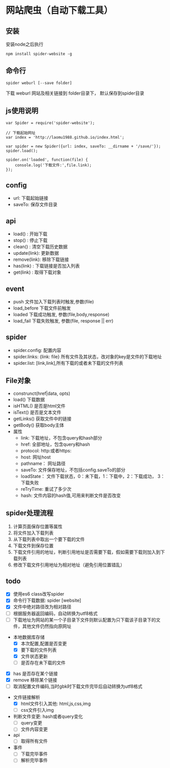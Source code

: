 # 网站爬虫（自动下载工具）

## 安装
安装node之后执行
```
npm install spider-website -g
```


## 命令行
```
spider weburl [--save folder]
```
下载 weburl 网站及相关链接到 folder目录下， 默认保存到spider目录

## js使用说明
```
var Spider = require('spider-website');

// 下载起始网址
var index = 'http://laomu1988.github.io/index.html';

var spider = new Spider({url: index, saveTo: __dirname + '/save/'});
spider.load();

spider.on('loaded', function(file) {
    console.log('下载文件:',file.link);
});
```

## config
* url: 下载起始链接
* saveTo: 保存文件目录

## api
* load()      : 开始下载
* stop()      : 停止下载
* clean()     : 清空下载历史数据
* update(link): 更新数据
* remove(link): 移除下载链接
* has(link)   : 下载链接是否加入列表
* get(link)   : 取得下载对象

## event
* push      文件加入下载列表时触发,参数(file)
* load_before 下载文件前触发
* loaded    下载成功触发, 参数(file,body,response)
* load_fail 下载失败触发, 参数(file, response || err)

## spider
* spider.config: 配置内容
* spider.links: {link: file} 所有文件及其状态，改对象的key是文件的下载地址
* spider.list: [link,link],所有下载的或者未下载的文件列表

## File对象
* construnct(href|data, opts)
* load() 下载数据
* isHTML() 是否是html文件
* isText() 是否是文本文件
* getLinks() 获取文件中的链接
* getBody() 获取body主体
* 属性
    - link: 下载地址，不包含query和hash部分
    - href: 全部地址，包含query和hash
    - protocol: http:或者https:
    - host: 网址host
    - pathname： 网址路径
    - saveTo: 文件保存地址，不包括config.saveTo的部分
    - loadState：  文件下载状态，0：未下载，1：下载中，2：下载成功， 3：下载失败
    - reTryTime: 重试了多少次
    - hash:      文件内容的hash值,可用来判断文件是否改变


## spider处理流程
1. 计算页面保存位置等属性
1. 将文件加入下载列表
1. 从下载列表中取出一个要下载的文件
1. 下载文件到保存位置
1. 下载文件引用的地址，判断引用地址是否需要下载，假如需要下载则加入到下载列表
1. 修改下载文件引用地址为相对地址（避免引用位置错乱）


## todo
* [x] 使用es6 class改写spider
* [x] 命令行下载数据: spider [website]
* [x] 文件中绝对路径改为相对路径
* [ ] 根据服务器返回编码，自动转换为utf8格式
* [ ] 下载地址为网站的某一个子目录下文件则默认配置为只下载该子目录下的文件，其他文件仍然指向原网址
* 本地数据库存储
    - [x] 本次配置,配置是否变更
    - [x] 要下载的文件列表
    - [x] 文件状态更新
    - [ ] 是否存在未下载的文件
* [x] has 是否存在某个链接
* [x] remove 移除某个链接
* [ ] 取消配置文件编码,当时gbk时下载文件完毕后自动转换为utf8格式
* 文件链接解析
    - [x] html文件引入其他: html,js,css,img
    - [ ] css文件引入img
* 判断文件变更: hash或者query变化
    - [ ] query变更
    - [ ] 文件内容变更
* api
    - [ ] 取得所有文件
* 事件
    - [ ] 下载完毕事件
    - [ ] 解析完毕事件
